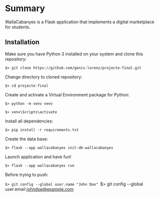 # Summary
WallaCabanyes is a Flask application that implements a digital marketplace for students.

## Installation
Make sure you have Python 3 installed on your system and clone this repository:

`$> git clone https://github.com/genis-lorenz/projecte-final.git`

Change directory to cloned repository:

`$> cd projecte-final`

Create and activate a Virtual Environment package for Python:

`$> python -m venv venv`

`$> venv\Scripts\activate`

Install all dependencies:

`$> pip install -r requirements.txt`

Create the data base:

`$> flask --app wallacabanyes init-db-wallacabanyes`

Launch application and have fun!

`$> flask --app wallacabanyes run`

Before trying to push:

`$> git config --global user.name "John Doe"
`$> git config --global user.email johndoe@example.com

